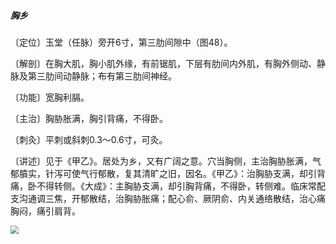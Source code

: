 ##### 胸乡

〔定位〕玉堂（任脉）旁开6寸，第三肋间隙中（图48）。

〔解剖〕在胸大肌，胸小肌外缘，有前锯肌，下层有肋间内外肌，有胸外侧动、静脉及第三肋间动静脉；布有第三肋间神经。

〔功能〕宽胸利膈。

〔主治〕胸胁胀满，胸引背痛，不得卧。

〔刺灸〕平刺或斜刺0.3～0.6寸，可灸。

〔讲述〕见于《甲乙》。居处为乡，又有广阔之意。穴当胸侧，主治胸胁胀满，气郁膹实，针泻可使气行郁散，复其清旷之旧，因名。《甲乙》：治胸胁支满，却引背痛，卧不得转侧。《大成》：主胸胁支满，却引胸背痛，不得卧，转侧难。临床常配支沟通调三焦，开郁散结，治胸胁胀痛；配心俞、厥阴俞、内关通络散结，治心痛胸闷，痛引肩背。

<img src="img/图48.jpg" style="zoom:80%;" />
